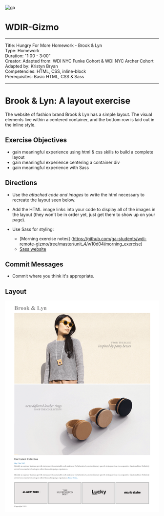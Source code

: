 ![ga](http://mobbook.generalassemb.ly/ga_cog.png)

# WDIR-Gizmo

---
Title: Hungry For More Homework - Brook & Lyn<br>
Type: Homework<br>
Duration: "1:00 - 3:00" <br>
Creator:
    Adapted from: WDI NYC Funke Cohort & WDI NYC Archer Cohort<br>
    Adapted by: Kristyn Bryan <br>
Competencies: HTML, CSS, inline-block<br>
Prerequisites: Basic HTML, CSS & Sass

---

# Brook & Lyn: A layout exercise

The website of fashion brand Brook & Lyn has a simple layout. The visual elements live within a centered container, and the bottom row is laid out in the inline style.

## Exercise Objectives

- gain meaningful experience using html & css skills to build a complete layout
- gain meaningful experience centering a container div
- gain meaningful experience with Sass

## Directions

- Use the *attached code and images* to write the html necessary to recreate the layout seen below.

- Add the HTML image links into your code to display all of the images in the layout (they won't be in order yet, just get them to show up on your page).

- Use Sass for styling:
  - [Morning exercise notes] (https://github.com/ga-students/wdi-remote-gizmo/tree/master/unit_4/w10d04/morning_exercise)
  - [Sass website](http://sass-lang.com/guide)

## Commit Messages
- Commit where you think it's appropriate.

## Layout

![image](mockup.png)
